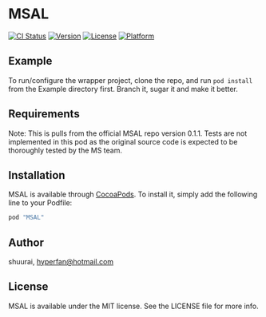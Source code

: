 # MSAL

[![CI Status](http://img.shields.io/travis/shuurai/MSAL.svg?style=flat)](https://travis-ci.org/shuurai/MSAL)
[![Version](https://img.shields.io/cocoapods/v/MSAL.svg?style=flat)](http://cocoapods.org/pods/MSAL)
[![License](https://img.shields.io/cocoapods/l/MSAL.svg?style=flat)](http://cocoapods.org/pods/MSAL)
[![Platform](https://img.shields.io/cocoapods/p/MSAL.svg?style=flat)](http://cocoapods.org/pods/MSAL)

## Example

To run/configure the wrapper project, clone the repo, and run `pod install` from the Example directory first. Branch it, sugar it and make it better.


## Requirements

Note: This is pulls from the official MSAL repo version 0.1.1. Tests are not implemented in this pod as the original source code is expected to be thoroughly tested by the MS team.

## Installation

MSAL is available through [CocoaPods](http://cocoapods.org). To install
it, simply add the following line to your Podfile:

```ruby
pod "MSAL"
```

## Author

shuurai, hyperfan@hotmail.com

## License

MSAL is available under the MIT license. See the LICENSE file for more info.
